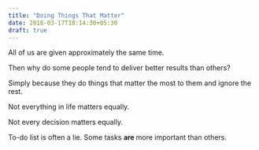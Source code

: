 ```yaml
---
title: "Doing Things That Matter"
date: 2018-03-17T18:14:30+05:30
draft: true
---
```


All of us are given approximately the same time.

Then why do some people tend to deliver better results than others?

Simply because they do things that matter the most to them and ignore the rest.

Not everything in life matters equally.

Not every decision matters equally.

To-do list is often a lie. Some tasks <strong>are </strong>more important than others.
